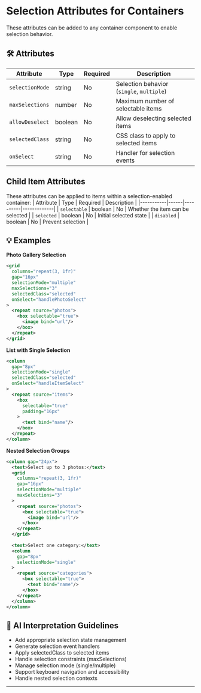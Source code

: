# Selection Attributes for Containers

These attributes can be added to any container component to enable selection behavior.

## 🛠 Attributes
| Attribute | Type | Required | Description |
|-----------|------|----------|-------------|
| `selectionMode` | string | No | Selection behavior (`single`, `multiple`) |
| `maxSelections` | number | No | Maximum number of selectable items |
| `allowDeselect` | boolean | No | Allow deselecting selected items |
| `selectedClass` | string | No | CSS class to apply to selected items |
| `onSelect` | string | No | Handler for selection events |

## Child Item Attributes
These attributes can be applied to items within a selection-enabled container:
| Attribute | Type | Required | Description |
|-----------|------|----------|-------------|
| `selectable` | boolean | No | Whether the item can be selected |
| `selected` | boolean | No | Initial selected state |
| `disabled` | boolean | No | Prevent selection |

## 💡 Examples

**Photo Gallery Selection**
```xml
<grid 
  columns="repeat(3, 1fr)" 
  gap="16px"
  selectionMode="multiple"
  maxSelections="3"
  selectedClass="selected"
  onSelect="handlePhotoSelect"
>
  <repeat source="photos">
    <box selectable="true">
      <image bind="url"/>
    </box>
  </repeat>
</grid>
```

**List with Single Selection**
```xml
<column 
  gap="8px"
  selectionMode="single"
  selectedClass="selected"
  onSelect="handleItemSelect"
>
  <repeat source="items">
    <box 
      selectable="true"
      padding="16px"
    >
      <text bind="name"/>
    </box>
  </repeat>
</column>
```

**Nested Selection Groups**
```xml
<column gap="24px">
  <text>Select up to 3 photos:</text>
  <grid 
    columns="repeat(3, 1fr)" 
    gap="16px"
    selectionMode="multiple"
    maxSelections="3"
  >
    <repeat source="photos">
      <box selectable="true">
        <image bind="url"/>
      </box>
    </repeat>
  </grid>
  
  <text>Select one category:</text>
  <column 
    gap="8px"
    selectionMode="single"
  >
    <repeat source="categories">
      <box selectable="true">
        <text bind="name"/>
      </box>
    </repeat>
  </column>
</column>
```

## 🧩 AI Interpretation Guidelines
- Add appropriate selection state management
- Generate selection event handlers
- Apply selectedClass to selected items
- Handle selection constraints (maxSelections)
- Manage selection mode (single/multiple)
- Support keyboard navigation and accessibility
- Handle nested selection contexts
---